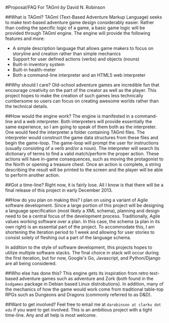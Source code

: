 #Proposal/FAQ For TAGml
*by* David N. Robinson

##What is TAGml?
TAGml (Text-Based Adventure Markup Language) seeks to make text-based adventure game design considerably easier. Rather than coding the specific logic of a game, a basic game logic will be provided through TAGml engine. The engine will provide the following features and more:

* A simple description language that allows game makers to focus on storyline and creation rather than simple mechanics
* Support for user defined actions (verbs) and objects (nouns)
* Built-in inventory system
* Built-in health-meter
* Both a command-line interpreter and an HTML5 web interpreter

##Why should I care?
Old-school adventure games are incredible fun that encourage creativity on the part of the creator as well as the player. This project hopes to make the creation of such games less technically cumbersome so users can focus on creating awesome worlds rather than the technical details.

##How would the engine work?
The engine is manifested in a command-line and a web interpreter. Both interpreters will provide essentially the same experience, so I am going to speak of them both as the interpreter. One would feed the interpreter a folder containing TAGml files. The interpreter would construct the game data structures from these files and begin the game-loop. The game-loop will prompt the user for instructions (usually consisting of a verb and/or a noun). The interpreter will search its dictionary of terms to find a valid match/perform the proper action. These actions will have in-game consequences, such as moving the protagonist to the North or opening a treasure chest. Once an action is complete, a string describing the result will be printed to the screen and the player will be able to perform another action.

##Got a time-line?
Right now, it is fairly lose. All I know is that there will be a final release of this project in early December 2013.

##How do you plan on making this?
I plan on using a variant of Agile software development. Since a large portion of this project will be designing a language specification (most likely a XML schema), planning and design need to be a central focus of the development process. Traditionally, Agile values working software over a plan. In this case, the schema (a plan in its own right) is an essential part of the project. To accommodate this, I am shortening the iteration period to 1 week and allowing for user stories to consist solely of fleshing out a part of the language schema.

In addition to the style of software development, this projects hopes to utilize multiple software stacks. The final choice in stack will occur during the first iteration, but for now, Google's Go, Javascript, and Python/Django are all being considered.

##Who else has done this?
This engine gets its inspiration from retro text-based adventure games such as adventure and Zork (both found in the `bsdgames` package in Debian based Linux distrobutions). In addition, many of the mechanics of how the game would work come from traditional table-top RPGs such as Dungeons and Dragons (commonly referred to as D&amp;D).

##Want to get involved?
Feel free to email me at `darobinson at clarku dot edu` if you want to get involved. This is an ambitious project with a tight time-line. Any and all help is most welcome.